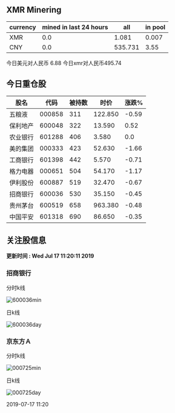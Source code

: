 ## XMR Minering

|currency|mined in last 24 hours|all|in pool|
|---|---|---|---|
|XMR|0.0|1.081|0.007|
|CNY|0.0|535.731|3.55|

今日美元对人民币 6.88	今日xmr对人民币495.74


## 今日重仓股 

|股名|代码|被持数|时价|涨跌%|
|---|---|---|---|---|
|五粮液|000858|311|122.850|-0.59|
|保利地产|600048|322|13.590|0.52|
|农业银行|601288|406|3.580|0.0|
|美的集团|000333|423|52.630|-1.66|
|工商银行|601398|442|5.570|-0.71|
|格力电器|000651|504|54.170|-1.17|
|伊利股份|600887|519|32.470|-0.67|
|招商银行|600036|530|35.150|-0.45|
|贵州茅台|600519|658|963.380|-0.48|
|中国平安|601318|690|86.650|-0.35|

## 关注股信息
**更新时间 : Wed Jul 17 11:20:11 2019**
### 招商银行 
分时k线

![600036min](http://image.sinajs.cn/newchart/min/n/sh600036.gif)

日k线

![600036day](http://image.sinajs.cn/newchart/daily/n/sh600036.gif)

### 京东方Ａ 
分时k线

![000725min](http://image.sinajs.cn/newchart/min/n/sz000725.gif)

日k线

![000725day](http://image.sinajs.cn/newchart/daily/n/sz000725.gif)

2019-07-17 11:20